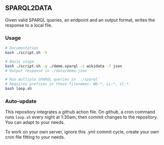## SPARQL2DATA
Given valid SPARQL queries, an endpoint and an output format, writes the response to a local file.

### Usage
```bash
# Documentation
bash ./script.sh -h

# Basic usage
bash ./script.sh -q ./demo.sparql -s wikidata -f json
# Output response in ./data/demo.json

# Run multiple SPARQL queries in `./sparql`
# Requires prefixes in those filenames: WD-*, LL-*, CC-*.
bash loop.sh
```

### Auto-update
This repository integrates a github action file.
On github, a cron command runs `loop.sh` every night at 1:30am, then commit changes to the repository.
You can adapt to your needs.

To work on your own server, ignore this .yml commit cycle, create your own cron file fitting to your needs. 

